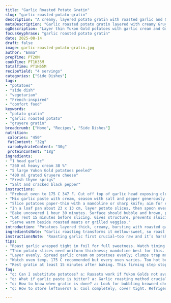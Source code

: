 ```yaml
---
title: "Garlic Roasted Potato Gratin"
slug: "garlic-roasted-potato-gratin"
description: "A creamy, layered potato gratin with roasted garlic and Gruyere cheese in place of Jarlsberg. Potatoes thinly sliced, baked till tender with bubbling cheese crust. Garlic roasted until soft and sweet. Finished with a spritz of fresh thyme for an herby twist. Time adjusted slightly to ensure tender, non-soggy tubers. Perfect for sides or a veggie-friendly main."
metaDescription: "Garlic roasted potato gratin layered with creamy Gruyere and fresh thyme. Thin potatoes baked until tender with golden bubbly top, rich garlic cream inside."
ogDescription: "Layer thin Yukon Gold potatoes with garlic cream and Gruyere cheese. Roast low and slow for tender, browned gratin packed with mellow garlic and thyme notes."
focusKeyphrase: "garlic roasted potato gratin"
date: 2025-08-14
draft: false
image: garlic-roasted-potato-gratin.jpg
author: "Emma"
prepTime: PT20M
cookTime: PT1H35M
totalTime: PT1H55M
recipeYield: "4 servings"
categories: ["Side Dishes"]
tags:
- "potatoes"
- "side dish"
- "vegetarian"
- "French-inspired"
- "comfort food"
keywords:
- "potato gratin"
- "garlic roasted potato"
- "gruyere gratin"
breadcrumb: ["Home", "Recipes", "Side Dishes"]
nutrition: 
 calories: "450"
 fatContent: "32g"
 carbohydrateContent: "30g"
 proteinContent: "18g"
ingredients:
- "1 head garlic"
- "260 ml heavy cream 38 %"
- "5 large Yukon Gold potatoes peeled"
- "400 ml grated Gruyere cheese"
- "Fresh thyme sprigs"
- "Salt and cracked black pepper"
instructions:
- "Preheat oven to 175 C 347 F. Cut off top of garlic head exposing cloves. Wrap in foil tight. Roast 50 minutes until cloves soft and golden, squeeze paste from head once cool enough."
- "Mix garlic paste with cream, season with salt and pepper generously. Add thyme leaves for a herbal lift."
- "Slice potatoes paper-thin with a mandoline or sharp knife; aim for even thickness to cook uniformly."
- "In a loaf pan about 23 x 13 cm, layer potato slices, then spoon over garlic cream, sprinkle Gruyere cheese. Repeat layers ending with cheese on top."
- "Bake uncovered 1 hour 30 minutes. Surface should bubble and brown, potatoes fork-tender but still retaining shape."
- "Let rest 15 minutes before slicing. Gives structure, prevents sluicing."
- "Serve warm beside roasted meats or grilled veggies."
introduction: "Potatoes layered thick, creamy, bursting with roasted garlic, the kind that fills the kitchen with that earthy sweet aroma. Not your usual Jarlsberg tossed in, swapped for Gruyere — shaper, nuttier bite. Yukon Golds here for their buttery texture, hold shape without turning gluey. Roasting garlic slow unlocks sweetness, not just raw bite — that mellow punch. Timing's a bit of a dance. Overcook, potatoes mush, undercook raw snap ruins the whole dish. And cheese, don’t skimp — it’s the crust, the golden crown that seals in cream. Past runs? Too fast in oven, you get a burnt top, raw center — patience pays off. Thyme tossed in last-minute, my little tweak for that woodsy note. Layers done right, neat even slices, no clumps, or else you get uneven cook and a heavy mess. These lessons stick."
ingredientsNote: "Garlic roasting transforms it mellow-sweet, so roast longer if heads small or oven hotter. Heavy cream’s fat content matters—too lean and gratin loses silkiness; I prefer at least 35%. Yukon Gold is my go-to for consistent cooking, but feel free russets if pressed; just watch for dryness, maybe add a splash more cream. Switched Jarlsberg for Gruyere—easier to find, sharper edge, melts differently but beautifully. Fresh thyme optional but adds subtle herbal complexity, elevates what could be a heavy dish. Salt and pepper to taste, adding gradually—aim to season at each stage so final result sings but not salty. Not everyone has a mandoline—thick potato slices can ruin texture, so if hand slicing, be patient, steady, aim for 2 mm thick slices."
instructionsNote: "Roasting garlic first crucial—too raw and it’s harsh, too cooked and it’ll burn. Wrap tight in foil to prevent drying and promote roasting in own steam. Squeeze carefully; some skins might get in—use fork or knife to scrape smooth. Mixing garlic paste with cream evenly isn’t just for flavor; it ensures no overpowering pockets of raw garlic. Layering technique is key: spread evenly to avoid dense clumps that stall cooking. A loaf pan works well; shallow wide pan causes uneven cooking. Covering with cheese last insulates slices, helps keep moisture but gives you that browned, crispy top. Oven temperature dial variances matter—175 C chosen from experience for even cooking. Check doneness with fork inserted into middle, not just edges, starchy potatoes trick you if you look only at corners. Resting before cutting helps it hold shape – if cut too early, gratin collapses and looks sloppy. Patience is a virtue here."
tips:
- "Roast garlic wrapped tight in foil for full sweetness. Watch timing closely – too fast burns it, too slow loses moisture and dries. Squeeze pulp out carefully, some skins will need scraping with fork for smooth cream base."
- "Thin potato slices need uniform thickness; mandoline best for this. If slicing by hand, steady wrist and patience crucial. Thickness around 2 mm; thicker slices risk uneven cooking and clumpy layers."
- "Layer evenly. Spread garlic cream on potatoes evenly; clumps trap moisture unevenly, cause undercooked pockets. Cheese layers on top act like insulation, help surface brown and seal moisture."
- "Watch oven temp. 175 C recommended but every oven varies. Too hot burns cheese top before potatoes cook through. Test doneness with fork in center not edges. Potatoes fork-tender but still holding shape means right timing."
- "Rest gratin at least 15 minutes after baking. This firming step stops dish from sluicing out liquid when cut. Slicing too early = collapse, messy goo. Patience here changes texture completely."
faq:
- "q: Can I substitute potatoes? a: Russets work if Yukon Golds not available but watch dryness. Might need extra cream to avoid crumbly texture. Waxy potatoes not advised, don’t break down well."
- "q: What if garlic paste is bitter? a: Garlic roasting method crucial. If raw or underroast, harsh bite shows. Overroasting turns bitter burnt. Wrap tight in foil to steam, roast until soft golden, not brown-black."
- "q: How to know when gratin is done? a: Look for bubbling browned cheese top. Fork test potatoes center. Should slide in with little resistance but not mushy. Edges cook faster, ignore those. Visual + tactile key."
- "q: How to store leftovers? a: Cool completely, cover tight. Refrigerate 3-4 days max. Reheat gently in oven not microwave to restore crisp top layers. Freeze not recommended, cream texture can separate."

---
```

